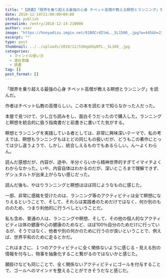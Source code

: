 ```yaml
---
title: "【読書】「限界を乗り超える最強の心身 チベット高僧が教える瞑想とランニング」を読んだ"
date: 2018-12-14T21:00:00+09:00
status: publish
permalink: /entry/2018-12-14-210000
author: user
image: "https://honyadizu.imgix.net/81BOCrdItmL._SL1500_.jpg?w=445&h=230&fit=crop&crop=entropy"
excerpt: ""
type: post
thumbnail: ../../uploads/2018/12/51HqpOkpNTL._SL160_.jpg
categories:
  - マインドの使い方
  - 潜在意識
  - 読書
tag: []
post_format: []
---
```


「限界を乗り超える最強の心身 チベット高僧が教える瞑想とランニング」を読んだ。

作者はチベット仏教の高僧らしい。この本を読むまで知らなかった人だった。

本屋で見つけて、少し立ち読みをし、面白そうだったので購入した。ランニングと瞑想を統合的に扱う指南書だと前書きに書いてた気がする。

瞑想とランニングを実践している者としては、非常に興味深いテーマで、私の考えでは、瞑想もランニングもほとどの同じもの扱いだが、どうもこの著作にとっては少し違うようで、しかし、統合しえるものでもあるらしい。ん〜よくわらん。

読んだ感想だが、内容が、途中、半分ぐらいから精神世界的すぎてイマイチよくわからなかった。いや、内容自体はわかるのだが、深いところまで理解できず、ゲシュタルトが出来上がらない感じだった。

読んだ後も、やはりランニングと瞑想はほぼ同じようなものに感じた。

一部、非常に感銘を受けたのは、ランニング等のアクティビティは全て瞑想になりえるということで、そして、それらは実践者のためだけではなく、何か別のもののため、つまり利他的に行うべしということだ。

私も含め、普通の人は、ランニングや瞑想、そして、その他の個人的なアクティビティは体の健康や心の健康のためなど、ほぼ100％自分のためだけに行っているが、そうではなく、他者や別の何かのために行うのが良いということで、例えば、世界平和のために走るとかだ。

これはまさに、１つのアクティビティに全く関係ないように感じる・見える別の情報を付与し、物事を抽象化すること繋がるのではないかと感じた。

願掛けなども同じことで、全く関係ないアクティビティにゴールを付与することで、ゴールへのマインドを整えることができそうだなと感じだ。
